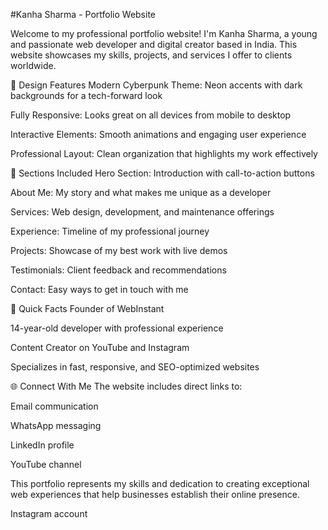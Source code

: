 #Kanha Sharma - Portfolio Website


Welcome to my professional portfolio website! I'm Kanha Sharma, a young and passionate web developer and digital creator based in India. This website showcases my skills, projects, and services I offer to clients worldwide.

🎨 Design Features
Modern Cyberpunk Theme: Neon accents with dark backgrounds for a tech-forward look

Fully Responsive: Looks great on all devices from mobile to desktop

Interactive Elements: Smooth animations and engaging user experience

Professional Layout: Clean organization that highlights my work effectively

📱 Sections Included
Hero Section: Introduction with call-to-action buttons

About Me: My story and what makes me unique as a developer

Services: Web design, development, and maintenance offerings

Experience: Timeline of my professional journey

Projects: Showcase of my best work with live demos

Testimonials: Client feedback and recommendations

Contact: Easy ways to get in touch with me

🚀 Quick Facts
Founder of WebInstant

14-year-old developer with professional experience

Content Creator on YouTube and Instagram

Specializes in fast, responsive, and SEO-optimized websites

🌐 Connect With Me
The website includes direct links to:

Email communication

WhatsApp messaging

LinkedIn profile

YouTube channel

This portfolio represents my skills and dedication to creating exceptional web experiences that help businesses establish their online presence.

Instagram account

